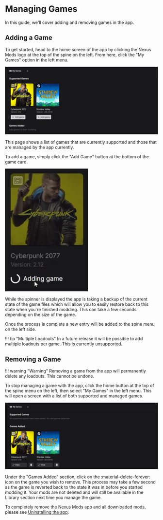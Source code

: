# Managing Games

In this guide, we'll cover adding and removing games in the app. 

## Adding a Game
To get started, head to the home screen of the app by clicking the Nexus Mods logo at the top of the spine on the left. From here, click the "My Games" option in the left menu. 

![The My Games screen with Stardew Valley unmanaged.](./images/0.6.0/AddGame.webp)

This page shows a list of games that are currently supported and those that are managed by the app currently. 

To add a game, simply click the "Add Game" button at the bottom of the game card.

![The My Games screen with Stardew Valley in the process of being added.](./images/0.6.0/AddingGameCyberpunk.webp)

While the spinner is displayed the app is taking a backup of the current state of the game files which will allow you to easily restore back to this state when you're finished modding. This can take a few seconds depending on the size of the game. 

Once the process is complete a new entry will be added to the spine menu on the left side. 

!!! tip "Multiple Loadouts"
    In a future release it will be possible to add multiple loadouts per game. This is currently unsupported.

## Removing a Game
!!! warning "Warning"
    Removing a game from the app will permanently delete any loadouts. This cannot be undone.

To stop managing a game with the app, click the home button at the top of the spine menu on the left, then select "My Games" in the left menu. This will open a screen with a list of both supported and managed games.

![The My Games screen with Stardew Valley managed.](./images/0.6.0/GameAdded.webp)

Under the "Games Added" section, click on the :material-delete-forever: icon on the game you wish to remove. This process may take a few second as the game is reverted back to the state it was in before you started modding it. Your mods are not deleted and will still be available in the Library section next time you manage the game. 

To completely remove the Nexus Mods app and all downloaded mods, please see [Uninstalling the app](./Uninstall.md).
